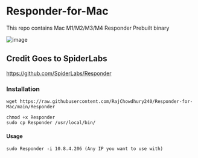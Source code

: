 # Responder-for-Mac
This repo contains Mac M1/M2/M3/M4 Responder Prebuilt binary

![image](https://github.com/user-attachments/assets/d383f70a-b80f-4e7c-b1f1-a697287e4ce8)


## Credit Goes to SpiderLabs
https://github.com/SpiderLabs/Responder

### Installation

```
wget https://raw.githubusercontent.com/RajChowdhury240/Responder-for-Mac/main/Responder
```

```
chmod +x Responder
sudo cp Responder /usr/local/bin/
```

#### Usage
```
sudo Responder -i 10.8.4.206 (Any IP you want to use with)
```


